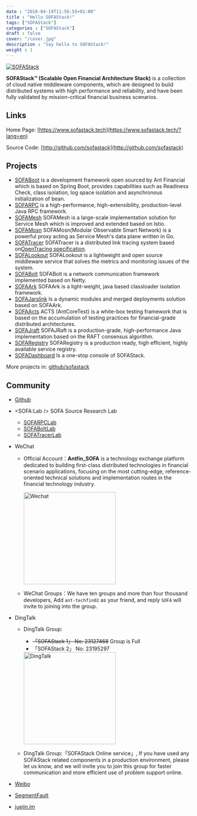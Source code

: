 ```yaml
---
date : "2018-04-19T11:56:55+01:00"
title : "Hello SOFAStack!"
tags: ["SOFAStack"]
categories : ["SOFAStack"]
draft : false
cover: "/cover.jpg"
description : "Say hello to SOFAStack!"
weight : 1
---
```


[![SOFAStack](https://github.com/alipay/SOFAStack/raw/master/SOFAStack.svg?sanitize=true)](https://github.com/alipay/SOFAStack/blob/master/SOFAStack.svg)

**SOFAStack™ (Scalable Open Financial Architecture Stack)** is a collection of cloud native middleware components, which are designed to build distributed systems with high performance and reliability, and have been fully validated by mission-critical financial business scenarios.

## Links

Home Page: [https://www.sofastack.tech](https://www.sofastack.tech/?lang=en)

Source Code: [http://github.com/sofastack](http://github.com/sofastack)

## Projects

- [SOFABoot](https://github.com/sofastack/sofa-boot) is a development framework open sourced by Ant Financial which is based on Spring Boot, provides capabilities such as Readiness Check, class isolation, log space isolation and asynchronous initialization of bean.
- [SOFARPC](https://github.com/sofastack/sofa-rpc) is a high-performance, high-extensibility, production-level Java RPC framework.
- [SOFAMesh](https://github.com/sofastack/sofa-mesh) SOFAMesh is a large-scale implementation solution for Service Mesh which is improved and extended based on Istio.
- [SOFAMosn](https://github.com/sofastack/sofa-mosn) SOFAMosn(Modular Observable Smart Network) is a powerful proxy acting as Service Mesh's data plane written in Go.
- [SOFATracer](https://github.com/sofastack/sofa-tracer) SOFATracer is a distributed link tracing system based on[OpenTracing specification](http://opentracing.io/documentation/pages/spec.html).
- [SOFALookout](https://github.com/sofastack/sofa-lookout) SOFALookout is a lightweight and open source middleware service that solves the metrics and monitoring issues of the system.
- [SOFABolt](https://github.com/sofastack/sofa-bolt) SOFABolt is a network communication framework implemented based on Netty.
- [SOFAArk](https://github.com/sofastack/sofa-ark) SOFAArk is a light-weight, java based classloader isolation framework.
- [SOFAJarslink](https://github.com/sofastack/sofa-jarslink) Is a dynamic modules and merged deployments solution based on SOFAArk.
- [SOFAActs](https://github.com/sofastack/sofa-acts) ACTS (AntCoreTest) is a white-box testing framework that is based on the accumulation of testing practices for financial-grade distributed architectures.
- [SOFAJraft](https://github.com/sofastack/sofa-jraft) SOFAJRaft is a production-grade, high-performance Java implementation based on the RAFT consensus algorithm.
- [SOFARegistry](https://github.com/sofastack/sofa-registry) SOFARegistry is a production ready, high efficient, highly available service registry.
- [SOFADashboard](https://github.com/sofastack/sofa-dashboard) Is a one-stop console of SOFAStack.

More projects in: [github/sofastack](https://github.com/sofastack)

## Community

- [Github](https://github.com/sofastack/community)

- <SOFA:Lab /> SOFA Source Research Lab

  - [SOFARPCLab](https://www.yuque.com/sofarpclab)
  - [SOFABoltLab](https://www.yuque.com/sofaboltlab)
  - [SOFATracerLab](https://www.yuque.com/sofatracer)

- WeChat

  - Official Account：**Antfin_SOFA** is a technology exchange platform dedicated to building first-class distributed technologies in financial scenario applications, focusing on the most cutting-edge, reference-oriented technical solutions and implementation routes in the financial technology industry.

    <img alt="Wechat" src="https://gw.alipayobjects.com/mdn/sofastack/afts/img/A*LVCnR6KtEfEAAAAAAAAAAABjARQnAQ" height="250" />

  - WeChat Groups：We have ten groups and more than four thousand developers, Add `ant-techfin02` as your friend, and reply `SOFA` will invite to joining into the group.

- DingTalk

  - DingTalk Group:

    - ~~「SOFAStack 1」 No: 23127468~~ Group is Full
    - 「SOFAStack 2」 No: 23195297

    <img alt="DingTalk" src="https://gw.alipayobjects.com/mdn/sofastack/afts/img/A*honqQrxaN3sAAAAAAAAAAABjARQnAQ" height="250" />

  - DingTalk Group:「SOFAStack Online service」, If you have used any SOFAStack related components in a production environment, please let us know, and we will invite you to join this group for faster communication and more efficient use of problem support online.

- [Weibo](https://weibo.com/sofastack)

- [SegmentFault](https://segmentfault.com/t/sofa)

- [juejin.im](https://juejin.im/user/5a42596ff265da43062b06e8)
